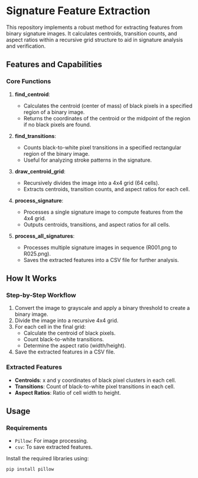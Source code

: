 # Signature Feature Extraction  

This repository implements a robust method for extracting features from binary signature images. It calculates centroids, transition counts, and aspect ratios within a recursive grid structure to aid in signature analysis and verification.  

## **Features and Capabilities**  

### **Core Functions**  
1. **find_centroid**:  
   - Calculates the centroid (center of mass) of black pixels in a specified region of a binary image.  
   - Returns the coordinates of the centroid or the midpoint of the region if no black pixels are found.  

2. **find_transitions**:  
   - Counts black-to-white pixel transitions in a specified rectangular region of the binary image.  
   - Useful for analyzing stroke patterns in the signature.  

3. **draw_centroid_grid**:  
   - Recursively divides the image into a 4x4 grid (64 cells).  
   - Extracts centroids, transition counts, and aspect ratios for each cell.  

4. **process_signature**:  
   - Processes a single signature image to compute features from the 4x4 grid.  
   - Outputs centroids, transitions, and aspect ratios for all cells.  

5. **process_all_signatures**:  
   - Processes multiple signature images in sequence (R001.png to R025.png).  
   - Saves the extracted features into a CSV file for further analysis.  

## **How It Works**  

### **Step-by-Step Workflow**  
1. Convert the image to grayscale and apply a binary threshold to create a binary image.  
2. Divide the image into a recursive 4x4 grid.  
3. For each cell in the final grid:
   - Calculate the centroid of black pixels.
   - Count black-to-white transitions.
   - Determine the aspect ratio (width/height).  
4. Save the extracted features in a CSV file.  

### **Extracted Features**  
- **Centroids**: x and y coordinates of black pixel clusters in each cell.  
- **Transitions**: Count of black-to-white pixel transitions in each cell.  
- **Aspect Ratios**: Ratio of cell width to height.  

## **Usage**  

### **Requirements**  
- `Pillow`: For image processing.  
- `csv`: To save extracted features.  

Install the required libraries using:  
```bash
pip install pillow
